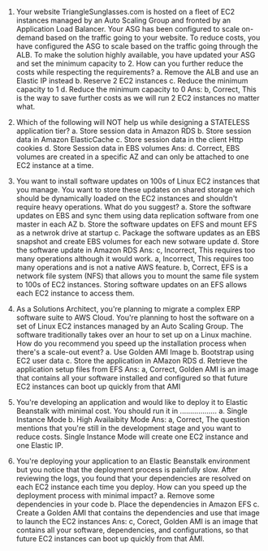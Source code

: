 1. Your website TriangleSunglasses.com is hosted on a fleet of EC2 instances managed by an Auto Scaling Group and fronted by an Application Load Balancer. Your ASG has been configured to scale on-demand based on the traffic going to your website. To reduce costs, you have configured the ASG to scale based on the traffic going through the ALB. To make the solution highly available, you have updated your ASG and set the minimum capacity to 2. How can you further reduce the costs while respecting the requirements?
a. Remove the ALB and use an Elastic IP instead
b. Reserve 2 EC2 instances
c. Reduce the minimum capacity to 1
d. Reduce the minimum capacity to 0
Ans: 
b, Correct, This is the way to save further costs as we will run 2 EC2 instances no matter what.

2. Which of the following will NOT help us while designing a STATELESS application tier?
a. Store session data in Amazon RDS
b. Store session data in Amazon ElasticCache
c. Store session data in the client Http cookies
d. Store Session data in EBS volumes
Ans:
d. Correct, EBS volumes are created in a specific AZ and can only be attached to one EC2 instance at a time.

3. You want to install software updates on 100s of Linux EC2 instances that you manage. You want to store these updates on shared storage which should be dynamically loaded on the EC2 instances and shouldn't require heavy operations. What do you suggest?
a. Store the software updates on EBS and sync them using data replication software from one master in each AZ
b. Store the software updates on EFS and mount EFS as a netwrok drive at startup
c. Package the software updates as an EBS snapshot and create EBS volumes for each new sotware update
d. Store the software update in Amazon RDS
Ans:
c, Incorrect, This requires too many operations although it would work.
a, Incorrect, This requires too many operations and is not a native AWS feature.
b, Correct, EFS is a network file system (NFS) that allows you to mount the same file system to 100s of EC2 instances. Storing software updates on an EFS allows each EC2 instance to access them.

4. As a Solutions Architect, you're planning to migrate a complex ERP software suite to AWS Cloud. You're planning to host the software on a set of Linux EC2 instances managed by an Auto Scaling Group. The software traditionally takes over an hour to set up on a Linux machine. How do you recommend you speed up the installation process when there's a scale-out event?
a. Use Golden AMI Image
b. Bootstrap using EC2 user data
c. Store the application in AMazon RDS
d. Retrieve the application setup files from EFS
Ans:
a, Correct, Golden AMI is an image that contains all your software installed and configured so that future EC2 instances can boot up quickly from that AMI

5. You're developing an application and would like to deploy it to Elastic Beanstalk with minimal cost. You should run it in ..................
a. Single Instance Mode
b. High Availaibity Mode
Ans:
a, Correct, The question mentions that you're still in the development stage and you want to reduce costs. Single Instance Mode will create one EC2 instance and one Elastic IP.

6. You're deploying your application to an Elastic Beanstalk environment but you notice that the deployment process is painfully slow. After reviewing the logs, you found that your dependencies are resolved on each EC2 instance each time you deploy. How can you speed up the deployment process with minimal impact?
a. Remove some dependencies in your code
b. Place the dependencies in Amazon EFS
c. Create a Golden AMI that contains the dependencies and use that image to launch the EC2 instances
Ans:
c, Corect, Golden AMI is an image that contains all your software, dependencies, and configurations, so that future EC2 instances can boot up quickly from that AMI.



